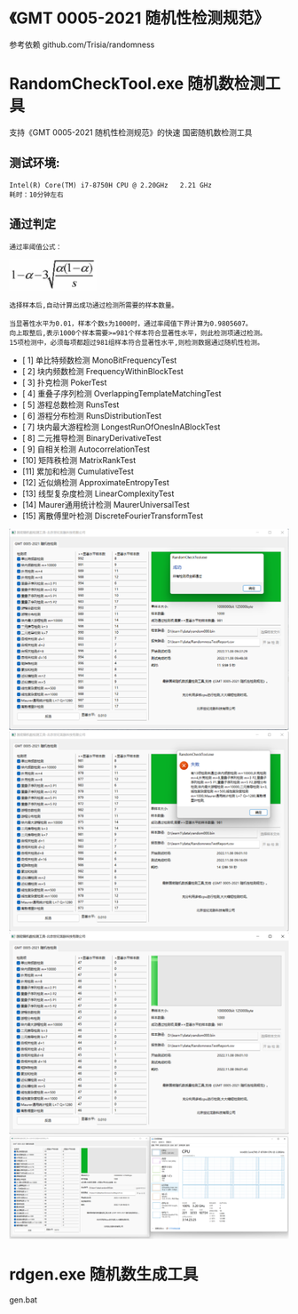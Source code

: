 # 《GMT 0005-2021 随机性检测规范》

参考依赖 github.com/Trisia/randomness

# RandomCheckTool.exe 随机数检测工具
支持《GMT 0005-2021 随机性检测规范》的快速 国密随机数检测工具

## 测试环境:
    Intel(R) Core(TM) i7-8750H CPU @ 2.20GHz   2.21 GHz
    耗时：10分钟左右

## 通过判定
    
    通过率阈值公式：
![通过率阈值](https://github.com/ai-wen/GMT-0005-2021/blob/main/4.png)
    
    选择样本后,自动计算出成功通过检测所需要的样本数量。

    当显著性水平为0.01，样本个数s为1000时，通过率阈值下界计算为0.9805607。
    向上取整后,表示1000个样本需要>=981个样本符合显著性水平，则此检测项通过检测。
    15项检测中，必须每项都超过981组样本符合显著性水平,则检测数据通过随机性检测。


- [ 1] 单比特频数检测 MonoBitFrequencyTest
- [ 2] 块内频数检测 FrequencyWithinBlockTest
- [ 3] 扑克检测 PokerTest
- [ 4] 重叠子序列检测 OverlappingTemplateMatchingTest
- [ 5] 游程总数检测 RunsTest
- [ 6] 游程分布检测 RunsDistributionTest
- [ 7] 块内最大游程检测 LongestRunOfOnesInABlockTest
- [ 8] 二元推导检测 BinaryDerivativeTest
- [ 9] 自相关检测 AutocorrelationTest
- [10] 矩阵秩检测 MatrixRankTest
- [11] 累加和检测 CumulativeTest
- [12] 近似熵检测 ApproximateEntropyTest
- [13] 线型复杂度检测 LinearComplexityTest
- [14] Maurer通用统计检测 MaurerUniversalTest
- [15] 离散傅里叶检测 DiscreteFourierTransformTest

![测试成功](https://github.com/ai-wen/GMT-0005-2021/blob/main/5.png)
![测试时长](https://github.com/ai-wen/GMT-0005-2021/blob/main/3.png)
![工具界面](https://github.com/ai-wen/GMT-0005-2021/blob/main/1.png)
![CPU占用](https://github.com/ai-wen/GMT-0005-2021/blob/main/2.png)

# rdgen.exe 随机数生成工具
gen.bat